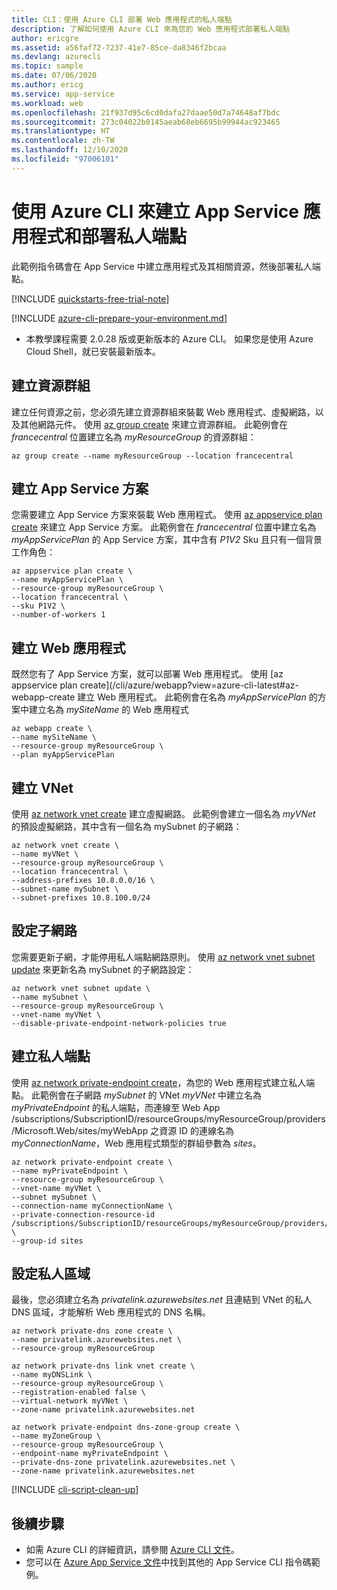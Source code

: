 ```yaml
---
title: CLI：使用 Azure CLI 部署 Web 應用程式的私人端點
description: 了解如何使用 Azure CLI 來為您的 Web 應用程式部署私人端點
author: ericgre
ms.assetid: a56faf72-7237-41e7-85ce-da8346f2bcaa
ms.devlang: azurecli
ms.topic: sample
ms.date: 07/06/2020
ms.author: ericg
ms.service: app-service
ms.workload: web
ms.openlocfilehash: 21f937d95c6cd0dafa27daae50d7a74648af7bdc
ms.sourcegitcommit: 273c04022b0145aeab68eb6695b99944ac923465
ms.translationtype: HT
ms.contentlocale: zh-TW
ms.lasthandoff: 12/10/2020
ms.locfileid: "97006101"
---
```

# <a name="create-an-app-service-app-and-deploy-private-endpoint-using-azure-cli"></a>使用 Azure CLI 來建立 App Service 應用程式和部署私人端點

此範例指令碼會在 App Service 中建立應用程式及其相關資源，然後部署私人端點。

[!INCLUDE [quickstarts-free-trial-note](../../../includes/quickstarts-free-trial-note.md)]

[!INCLUDE [azure-cli-prepare-your-environment.md](../../../includes/azure-cli-prepare-your-environment.md)]

 - 本教學課程需要 2.0.28 版或更新版本的 Azure CLI。 如果您是使用 Azure Cloud Shell，就已安裝最新版本。

## <a name="create-a-resource-group"></a>建立資源群組

建立任何資源之前，您必須先建立資源群組來裝載 Web 應用程式、虛擬網路，以及其他網路元件。 使用 [az group create](/cli/azure/group) 來建立資源群組。 此範例會在 *francecentral* 位置建立名為 *myResourceGroup* 的資源群組：

```azurecli-interactive
az group create --name myResourceGroup --location francecentral 
```

## <a name="create-an-app-service-plan"></a>建立 App Service 方案

您需要建立 App Service 方案來裝載 Web 應用程式。
使用 [az appservice plan create](/cli/azure/appservice/plan#az-appservice-plan-create) 來建立 App Service 方案。
此範例會在 *francecentral* 位置中建立名為 *myAppServicePlan* 的 App Service 方案，其中含有 *P1V2* Sku 且只有一個背景工作角色： 

```azurecli-interactive
az appservice plan create \
--name myAppServicePlan \
--resource-group myResourceGroup \
--location francecentral \
--sku P1V2 \
--number-of-workers 1
```

## <a name="create-a-web-app"></a>建立 Web 應用程式

既然您有了 App Service 方案，就可以部署 Web 應用程式。
使用 [az appservice plan create](/cli/azure/webapp?view=azure-cli-latest#az-webapp-create 建立 Web 應用程式。
此範例會在名為 *myAppServicePlan* 的方案中建立名為 *mySiteName* 的 Web 應用程式

```azurecli-interactive
az webapp create \
--name mySiteName \
--resource-group myResourceGroup \
--plan myAppServicePlan
```

## <a name="create-a-vnet"></a>建立 VNet

使用 [az network vnet create](/cli/azure/network/vnet) 建立虛擬網路。 此範例會建立一個名為 *myVNet* 的預設虛擬網路，其中含有一個名為 mySubnet 的子網路：

```azurecli-interactive
az network vnet create \
--name myVNet \
--resource-group myResourceGroup \
--location francecentral \
--address-prefixes 10.8.0.0/16 \
--subnet-name mySubnet \
--subnet-prefixes 10.8.100.0/24
```

## <a name="configure-the-subnet"></a>設定子網路 

您需要更新子網，才能停用私人端點網路原則。 使用 [az network vnet subnet update](https://docs.microsoft.com/cli/azure/network/vnet/subnet#az-network-vnet-subnet-update) 來更新名為 mySubnet 的子網路設定：

```azurecli-interactive
az network vnet subnet update \
--name mySubnet \
--resource-group myResourceGroup \
--vnet-name myVNet \
--disable-private-endpoint-network-policies true
```

## <a name="create-the-private-endpoint"></a>建立私人端點

使用 [az network private-endpoint create](/cli/azure/network/private-endpoint)，為您的 Web 應用程式建立私人端點。 此範例會在子網路 *mySubnet* 的 VNet *myVNet* 中建立名為 *myPrivateEndpoint* 的私人端點，而連線至 Web App /subscriptions/SubscriptionID/resourceGroups/myResourceGroup/providers/Microsoft.Web/sites/myWebApp 之資源 ID 的連線名為 *myConnectionName*，Web 應用程式類型的群組參數為 *sites*。 

```azurecli-interactive
az network private-endpoint create \
--name myPrivateEndpoint \
--resource-group myResourceGroup \
--vnet-name myVNet \
--subnet mySubnet \
--connection-name myConnectionName \
--private-connection-resource-id /subscriptions/SubscriptionID/resourceGroups/myResourceGroup/providers/Microsoft.Web/sites/myWebApp \
--group-id sites
```

## <a name="configure-the-private-zone"></a>設定私人區域

最後，您必須建立名為 *privatelink.azurewebsites.net* 且連結到 VNet 的私人 DNS 區域，才能解析 Web 應用程式的 DNS 名稱。


```azurecli-interactive
az network private-dns zone create \
--name privatelink.azurewebsites.net \
--resource-group myResourceGroup

az network private-dns link vnet create \
--name myDNSLink \
--resource-group myResourceGroup \
--registration-enabled false \
--virtual-network myVNet \
--zone-name privatelink.azurewebsites.net

az network private-endpoint dns-zone-group create \
--name myZoneGroup \
--resource-group myResourceGroup \
--endpoint-name myPrivateEndpoint \
--private-dns-zone privatelink.azurewebsites.net \
--zone-name privatelink.azurewebsites.net
```






[!INCLUDE [cli-script-clean-up](../../../includes/cli-script-clean-up.md)]


## <a name="next-steps"></a>後續步驟

- 如需 Azure CLI 的詳細資訊，請參閱 [Azure CLI 文件](/cli/azure)。
- 您可以在 [Azure App Service 文件](../samples-cli.md)中找到其他的 App Service CLI 指令碼範例。
